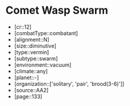
# Comet Wasp Swarm

- [cr::12]
- [combatType::combatant]
- [alignment::N]
- [size::diminutive]
- [type::vermin]
- [subtype::swarm]
- [environment::vacuum]
- [climate::any]
- [planet::-]
- [organization::['solitary', 'pair', 'brood(3-6)']]
- [source::AA2]
- [page::133]
